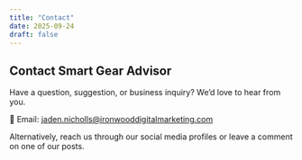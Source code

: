 ```yaml
---
title: "Contact"
date: 2025-09-24
draft: false
---
```


## Contact Smart Gear Advisor  

Have a question, suggestion, or business inquiry? We’d love to hear from you.  

📧 Email:   jaden.nicholls@ironwooddigitalmarketing.com

Alternatively, reach us through our social media profiles or leave a comment on one of our posts.  
